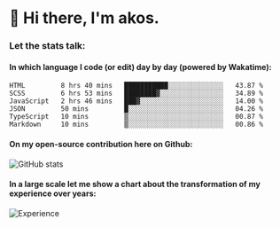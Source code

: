 # 👋 Hi there, I'm akos. 


### Let the stats talk:


#### In which language I code (or edit) day by day (powered by Wakatime): 

<!--START_SECTION:waka-->

```text
HTML         8 hrs 40 mins   ███████████░░░░░░░░░░░░░░   43.87 %
SCSS         6 hrs 53 mins   ████████▓░░░░░░░░░░░░░░░░   34.89 %
JavaScript   2 hrs 46 mins   ███▓░░░░░░░░░░░░░░░░░░░░░   14.00 %
JSON         50 mins         █░░░░░░░░░░░░░░░░░░░░░░░░   04.26 %
TypeScript   10 mins         ▒░░░░░░░░░░░░░░░░░░░░░░░░   00.87 %
Markdown     10 mins         ▒░░░░░░░░░░░░░░░░░░░░░░░░   00.86 %
```

<!--END_SECTION:waka-->

#### On my open-source contribution here on Github:
 
![GitHub stats](https://github-readme-stats.vercel.app/api?username=akosbalasko)

#### In a large scale let me show a chart about the transformation of my experience over years:   

![Experience](https://cr-skills-chart-widget.azurewebsites.net/api/api?username=akosbalasko)

